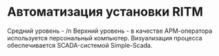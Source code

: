 # Автоматизация установки RITM
Средний уровень - /n
Верхний уровень - в качестве АРМ-оператора используется персональный компьютер. Визуализация процесса обеспечивается SCADA-системой Simple-Scada.
